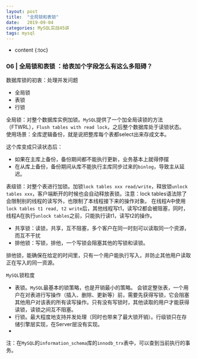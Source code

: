 ```yaml
---
layout: post
title:  "全局锁和表锁"
date:   2019-09-04
categories: MySQL实战45讲
tags: mysql
---
```


* content
{:toc}
 
 ### 06 | 全局锁和表锁 ：给表加个字段怎么有这么多阻碍？

数据库锁的初衷：处理并发问题
- 全局锁
- 表锁
- 行锁

全局锁：对整个数据库实例加锁。`MySQL`提供了一个加全局读锁的方法（FTWRL），`Flush tables with read lock`，之后整个数据库处于读锁状态。
使用场景：全库逻辑备份，就是说把整库每个表都select出来存成文本。

这个库变成只读状态后：
- 如果在主库上备份，备份期间都不能执行更新，业务基本上就得停摆
- 在从库上备份，备份期间从库不能执行主库同步过来的`binlog`，导致主从延迟。

表级锁：对整个表进行加锁。加锁`lock tables xxx read/write`，释放锁`unlock tables xxx`，客户端断开的时候也会自动释放表锁。注意：lock tables语法除了会限制别的线程的读写外，也限制了本线程接下来的操作对象。
在线程A中使用`lock tables t1 read, t2 write`后，其他线程写t1，读写t2都会被阻塞，同时，线程A在执行`unlock tables`之前，只能执行读t1，读写t2的操作。




- 共享锁：读锁，共享，互不阻塞，多个客户在同一时刻可以读取同一个资源，而互不干扰
- 排他锁：写锁，排他，一个写锁会阻塞其他的写锁和读锁。

排他锁，能确保在给定的时间里，只有一个用户能执行写入，并防止其他用户读取正在写入的同一资源。

`MySQL`锁粒度
- 表锁。`MySQL`最基本的锁策略，也是开销最小的策略。
    会锁定整张表，一个用户在对表进行写操作（插入、删除、更新等）前，需要先获得写锁，它会阻塞其他用户对该表的所有读写操作。只有没有写锁时，其他读取的用户才能获得读锁，读锁之间互不阻塞。
- 行锁。最大程度地支持并发处理（同时也带来了最大锁开销）。行级锁只在存储引擎层实现，在Server层没有实现。
- 

注：在`MySQL`的`information_schema`库的`innodb_trx`表中，可以查到当前执行的事务。